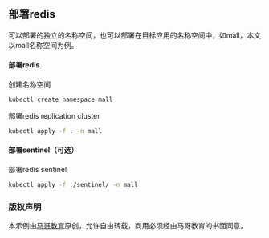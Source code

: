 ## 部署redis

可以部署的独立的名称空间，也可以部署在目标应用的名称空间中，如mall，本文以mall名称空间为例。

#### 部署redis

创建名称空间

```bash
kubectl create namespace mall
```

部署redis replication cluster

```bash
kubectl apply -f . -n mall
```

#### 部署sentinel（可选）

部署redis sentinel

```bash
kubectl apply -f ./sentinel/ -n mall
```

### 版权声明

本示例由[马哥教育](http://www.magedu.com)原创，允许自由转载，商用必须经由马哥教育的书面同意。
